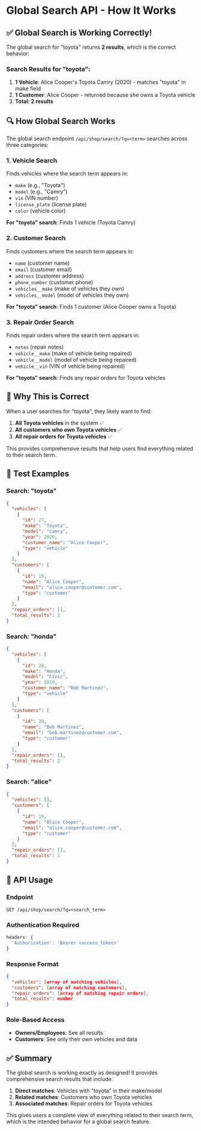 # Global Search API - How It Works

## ✅ Global Search is Working Correctly!

The global search for "toyota" returns **2 results**, which is the correct behavior:

### Search Results for "toyota":
1. **1 Vehicle**: Alice Cooper's Toyota Camry (2020) - matches "toyota" in make field
2. **1 Customer**: Alice Cooper - returned because she owns a Toyota vehicle
3. **Total: 2 results**

## 🔍 How Global Search Works

The global search endpoint `/api/shop/search/?q=<term>` searches across three categories:

### 1. **Vehicle Search**
Finds vehicles where the search term appears in:
- `make` (e.g., "Toyota")
- `model` (e.g., "Camry") 
- `vin` (VIN number)
- `license_plate` (license plate)
- `color` (vehicle color)

**For "toyota" search**: Finds 1 vehicle (Toyota Camry)

### 2. **Customer Search** 
Finds customers where the search term appears in:
- `name` (customer name)
- `email` (customer email)
- `address` (customer address)
- `phone_number` (customer phone)
- `vehicles__make` (make of vehicles they own)
- `vehicles__model` (model of vehicles they own)

**For "toyota" search**: Finds 1 customer (Alice Cooper owns a Toyota)

### 3. **Repair Order Search**
Finds repair orders where the search term appears in:
- `notes` (repair notes)
- `vehicle__make` (make of vehicle being repaired)
- `vehicle__model` (model of vehicle being repaired)
- `vehicle__vin` (VIN of vehicle being repaired)

**For "toyota" search**: Finds any repair orders for Toyota vehicles

## 🎯 Why This is Correct

When a user searches for "toyota", they likely want to find:
1. **All Toyota vehicles** in the system ✅
2. **All customers who own Toyota vehicles** ✅ 
3. **All repair orders for Toyota vehicles** ✅

This provides comprehensive results that help users find everything related to their search term.

## 🧪 Test Examples

### Search: "toyota"
```json
{
  "vehicles": [
    {
      "id": 27,
      "make": "Toyota",
      "model": "Camry", 
      "year": 2020,
      "customer_name": "Alice Cooper",
      "type": "vehicle"
    }
  ],
  "customers": [
    {
      "id": 19,
      "name": "Alice Cooper",
      "email": "alice.cooper@customer.com",
      "type": "customer"
    }
  ],
  "repair_orders": [],
  "total_results": 2
}
```

### Search: "honda"
```json
{
  "vehicles": [
    {
      "id": 28,
      "make": "Honda",
      "model": "Civic",
      "year": 2019, 
      "customer_name": "Bob Martinez",
      "type": "vehicle"
    }
  ],
  "customers": [
    {
      "id": 20,
      "name": "Bob Martinez",
      "email": "bob.martinez@customer.com",
      "type": "customer"
    }
  ],
  "repair_orders": [],
  "total_results": 2
}
```

### Search: "alice"
```json
{
  "vehicles": [],
  "customers": [
    {
      "id": 19,
      "name": "Alice Cooper",
      "email": "alice.cooper@customer.com", 
      "type": "customer"
    }
  ],
  "repair_orders": [],
  "total_results": 1
}
```

## 🚀 API Usage

### Endpoint
```
GET /api/shop/search/?q=<search_term>
```

### Authentication Required
```javascript
headers: {
  'Authorization': 'Bearer <access_token>'
}
```

### Response Format
```json
{
  "vehicles": [array of matching vehicles],
  "customers": [array of matching customers],
  "repair_orders": [array of matching repair orders],
  "total_results": number
}
```

### Role-Based Access
- **Owners/Employees**: See all results
- **Customers**: See only their own vehicles and data

## ✅ Summary

The global search is working exactly as designed! It provides comprehensive search results that include:

1. **Direct matches**: Vehicles with "toyota" in their make/model
2. **Related matches**: Customers who own Toyota vehicles
3. **Associated matches**: Repair orders for Toyota vehicles

This gives users a complete view of everything related to their search term, which is the intended behavior for a global search feature.
